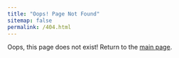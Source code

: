 ```yaml
---
title: "Oops! Page Not Found"
sitemap: false
permalink: /404.html
---
```


Oops, this page does not exist! Return to the [main page](https://elehoff.github.io/).

